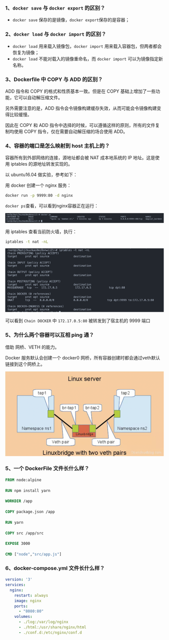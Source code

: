### 1、`docker save` 与 `docker export` 的区别？

- `docker save` 保存的是镜像，`docker export`保存的是容器；

### 2、`docker load` 与 `docker import` 的区别？

- `docker load` 用来载入镜像包，`docker import` 用来载入容器包，但两者都会恢复为镜像；
- `docker load` 不能对载入的镜像重命名，而 `docker import` 可以为镜像指定新名称。

### 3、Dockerfile 中 COPY 与 ADD 的区别？

ADD 指令和 COPY 的格式和性质基本一致。但是在 COPY 基础上增加了一些功能，它可以自动解压缩文件。

另外需要注意的是，ADD 指令会令镜像构建缓存失效，从而可能会令镜像构建变得比较缓慢。

因此在 COPY 和 ADD 指令中选择的时候，可以遵循这样的原则，所有的文件复制均使用 COPY 指令，仅在需要自动解压缩的场合使用 ADD。

### 4、容器的端口是怎么映射到 host 主机上的？

容器所有到外部网络的连接，源地址都会被 NAT 成本地系统的 IP 地址。这是使用 iptables 的源地址转发实现的。

以 ubuntu16.04 做实验，参考如下：

用 docker 创建一个 nginx 服务：

```bash
docker run -p 9999:80 -d nginx
```

`docker ps`查看，可以看到nginx容器正在运行：

![](./images/01.png)

用 iptables 查看当前防火墙，执行：

``` bash
iptables -t nat -nL
```

![](./images/02.png)

可以看到 `Chain DOCKER` 中 `172.17.0.5:80` 被转发到了宿主机的 9999 端口

### 5、为什么两个容器可以互相 ping 通？

借助 网桥、VETH 的能力。

Docker 服务默认会创建一个 docker0 网桥，所有容器创建时都会通过veth默认链接到这个网桥上。

![](./images/03.png)

### 5、一个 DockerFile 文件长什么样？

```DockerFile
FROM node:alpine

RUN npm install yarn

WORKDIR /app

COPY package.json /app

RUN yarn

COPY src /app/src

EXPOSE 3000

CMD ["node","src/app.js"]
```

### 6、docker-compose.yml 文件长什么样？

```yml
version: '3'
services:
  nginx:
    restart: always
    image: nginx
    ports:
      - "8080:80"
    volumes:
      - ./log:/var/log/nginx
      - ./html:/usr/share/nginx/html
      - ./conf.d:/etc/nginx/conf.d
```
